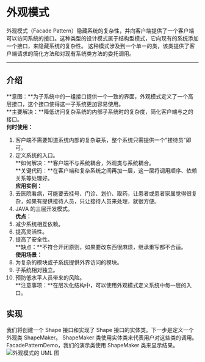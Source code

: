 # 外观模式
外观模式（Facade Pattern）隐藏系统的复杂性，并向客户端提供了一个客户端可以访问系统的接口。这种类型的设计模式属于结构型模式，它向现有的系统添加一个接口，来隐藏系统的复杂性。
这种模式涉及到一个单一的类，该类提供了客户端请求的简化方法和对现有系统类方法的委托调用。
******
## 介绍
**意图：**为子系统中的一组接口提供一个一致的界面，外观模式定义了一个高层接口，这个接口使得这一子系统更加容易使用。  
**主要解决：**降低访问复杂系统的内部子系统时的复杂度，简化客户端与之的接口。  
**何时使用：**  
1. 客户端不需要知道系统内部的复杂联系，整个系统只需提供一个"接待员"即可。  
2. 定义系统的入口。  
**如何解决：**客户端不与系统耦合，外观类与系统耦合。  
**关键代码：**在客户端和复杂系统之间再加一层，这一层将调用顺序、依赖关系等处理好。  
**应用实例：**  
1. 去医院看病，可能要去挂号、门诊、划价、取药，让患者或患者家属觉得很复杂，如果有提供接待人员，只让接待人员来处理，就很方便。  
2. JAVA 的三层开发模式。  
**优点：**  
1. 减少系统相互依赖。  
2. 提高灵活性。  
3. 提高了安全性。  
**缺点：**不符合开闭原则，如果要改东西很麻烦，继承重写都不合适。  
**使用场景：**  
1. 为复杂的模块或子系统提供外界访问的模块。  
2. 子系统相对独立。  
3. 预防低水平人员带来的风险。  
**注意事项：**在层次化结构中，可以使用外观模式定义系统中每一层的入口。  
## 实现
我们将创建一个 Shape 接口和实现了 Shape 接口的实体类。下一步是定义一个外观类 ShapeMaker。
ShapeMaker 类使用实体类来代表用户对这些类的调用。FacadePatternDemo，我们的演示类使用 ShapeMaker 类来显示结果。
![外观模式的 UML 图](http://www.runoob.com/wp-content/uploads/2014/08/facade_pattern_uml_diagram.jpg)
